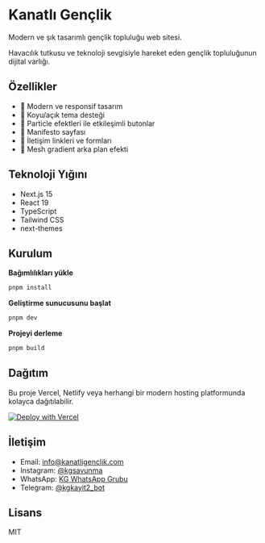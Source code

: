 # Kanatlı Gençlik

Modern ve şık tasarımlı gençlik topluluğu web sitesi.

Havacılık tutkusu ve teknoloji sevgisiyle hareket eden gençlik topluluğunun dijital varlığı.

## Özellikler

- 🔸 Modern ve responsif tasarım
- 🔸 Koyu/açık tema desteği
- 🔸 Particle efektleri ile etkileşimli butonlar
- 🔸 Manifesto sayfası
- 🔸 İletişim linkleri ve formları
- 🔸 Mesh gradient arka plan efekti

## Teknoloji Yığını

- Next.js 15
- React 19
- TypeScript
- Tailwind CSS
- next-themes

## Kurulum

**Bağımlılıkları yükle**

```bash
pnpm install
```

**Geliştirme sunucusunu başlat**

```bash
pnpm dev
```

**Projeyi derleme**

```bash
pnpm build
```

## Dağıtım

Bu proje Vercel, Netlify veya herhangi bir modern hosting platformunda kolayca dağıtılabilir.

[![Deploy with Vercel](https://vercel.com/button)](https://vercel.com/new/clone?repository-url=<your-repo-url>)

## İletişim

- Email: info@kanatligenclik.com
- Instagram: [@kgsavunma](https://www.instagram.com/kgsavunma)
- WhatsApp: [KG WhatsApp Grubu](https://chat.whatsapp.com/EUlm1ssJ2xD4wVDAID6Jtj)
- Telegram: [@kgkayit2_bot](https://t.me/kgkayit2_bot)

## Lisans

MIT